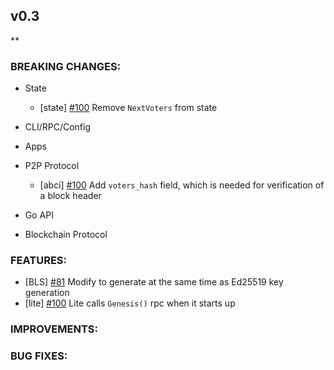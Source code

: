 ## v0.3

\*\*

### BREAKING CHANGES:

- State
  - [state] [\#100](https://github.com/line/tendermint/pull/100) Remove `NextVoters` from state

- CLI/RPC/Config

- Apps

- P2P Protocol
  - [abci] [\#100](https://github.com/line/tendermint/pull/100) Add `voters_hash` field, which is needed for verification of a block header
   
- Go API

- Blockchain Protocol

### FEATURES:
- [BLS] [\#81](https://github.com/line/tendermint/issues/81) Modify to generate at the same time as Ed25519 key generation
- [lite] [\#100](https://github.com/line/tendermint/pull/100) Lite calls `Genesis()` rpc when it starts up

### IMPROVEMENTS:

### BUG FIXES:
